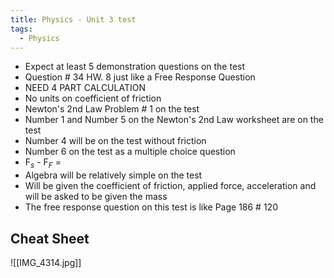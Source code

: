 ```yaml
---
title: Physics - Unit 3 test
tags:
  - Physics
---
```

- Expect at least 5 demonstration questions on the test
- Question # 34 HW. 8 just like a Free Response Question
- NEED 4 PART CALCULATION
- No units on coefficient of friction
- Newton's 2nd Law Problem # 1 on the test
- Number 1 and Number 5 on the Newton's 2nd Law worksheet are on the test
- Number 4 will be on the test without friction
- Number 6 on the test as a multiple choice question
- F$_s$ - F$_F$ = 
- Algebra will be relatively simple on the test
- Will be given the coefficient of friction, applied force, acceleration and will be asked to be given the mass
- The free response question on this test is like Page 186 # 120

## Cheat Sheet

![[IMG_4314.jpg]]
